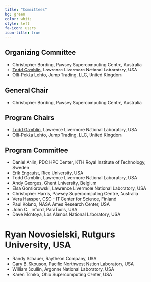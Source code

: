 ```yaml
---
title: "Committees"
bg: green
color: white
style: left
fa-icon: users
icon-title: true
---
```


## Organizing Committee

* Christopher Bording, Pawsey Supercomputing Centre, Australia
* [Todd Gamblin](http://people.llnl.gov/gamblin2), Lawrence Livermore National Laboratory, USA
* Olli-Pekka Lehto, Jump Trading, LLC, United Kingdom

## General Chair

* Christopher Bording, Pawsey Supercomputing Centre, Australia

## Program Chairs

* [Todd Gamblin](http://people.llnl.gov/gamblin2), Lawrence Livermore National Laboratory, USA
* Olli-Pekka Lehto, Jump Trading, LLC, United Kingdom

## Program Committee

* Daniel Ahlin, PDC HPC Center, KTH Royal Institute of Technology, Sweden
* Erik Engquist, Rice University, USA
* Todd Gamblin, Lawrence Livermore National Laboratory, USA
* Andy Georges, Ghent University, Belgium
* Elsa Gonsiorowski, Lawrence Livermore National Laboratory, USA
* Christopher Harris, Pawsey Supercomputing Centre, Australia
* Vera Hansper, CSC - IT Center for Science, Finland
* Paul Kolano, NASA Ames Research Center, USA
* John C. Linford, ParaTools, USA
* Dave Montoya, Los Alamos National Laboratory, USA
# Ryan Novosielski, Rutgurs University, USA
* Randy Schauer, Raytheon Company, USA
* Gary B. Skouson, Pacific Northwest Nation Laboratory, USA
* William Scullin, Argonne National Laboratory, USA
* Karen Tomko, Ohio Supercomputing Center, USA
